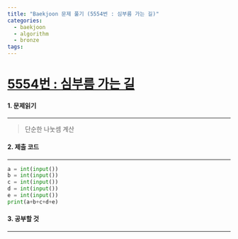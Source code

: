 ```yaml
---
title: "Baekjoon 문제 풀기 (5554번 : 심부름 가는 길)"
categories:
  - baekjoon
  - algorithm
  - bronze
tags:
---
```



# [5554번 : 심부름 가는 길](https://www.acmicpc.net/problem/5554)

#### 1. 문제읽기
---

> 단순한 나눗셈 계산

#### 2. 제출 코드 
---


```python
a = int(input())
b = int(input())
c = int(input())
d = int(input())
e = int(input())
print(a+b+c+d+e)
```


#### 3. 공부할 것
---
